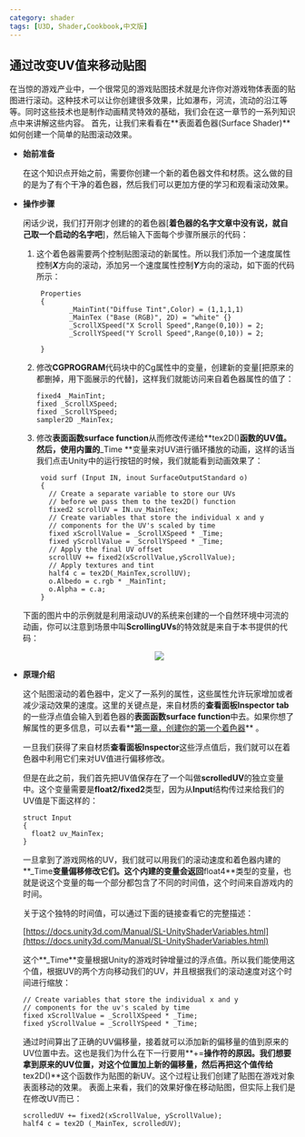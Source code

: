 ```yaml
---
category: shader
tags: [U3D, Shader,Cookbook,中文版]
---
```


## 通过改变UV值来移动贴图

在当惊的游戏产业中，一个很常见的游戏贴图技术就是允许你对游戏物体表面的贴图进行滚动。这种技术可以让你创建很多效果，比如瀑布，河流，流动的沿江等等。同时这些技术也是制作动画精灵特效的基础，我们会在这一章节的一系列知识点中来讲解这些内容。 首先，让我们来看看在**表面着色器(Surface
Shader)**如何创建一个简单的贴图滚动效果。





- **始前准备**

  在这个知识点开始之前，需要你创建一个新的着色器文件和材质。这么做的目的是为了有个干净的着色器，然后我们可以更加方便的学习和观看滚动效果。 







- **操作步骤**

  闲话少说，我们打开刚才创建的的着色器[**着色器的名字文章中没有说，就自己取一个启动的名字吧**]，然后输入下面每个步骤所展示的代码：

  1. 这个着色器需要两个控制贴图滚动的新属性。所以我们添加一个速度属性控制***X***方向的滚动，添加另一个速度属性控制***Y***方向的滚动，如下面的代码所示：

     ```
      Properties
      {
             _MainTint("Diffuse Tint",Color) = (1,1,1,1)
             _MainTex ("Base (RGB)", 2D) = "white" {}
             _ScrollXSpeed("X Scroll Speed",Range(0,10)) = 2;
             _ScrollYSpeed("Y Scroll Speed",Range(0,10)) = 2;
            
      }
     ```
     
  2. 修改**CGPROGRAM**代码块中的Cg属性中的变量，创建新的变量[把原来的都删掉，用下面展示的代替]，这样我们就能访问来自着色器属性的值了：
  
     ```
     fixed4 _MainTint;
     fixed _ScrollXSpeed;
     fixed _ScrollYSpeed;
     sampler2D _MainTex;
     ```
  
     
  
  3. 修改**表面函数surface function**从而修改传递给**tex2D()**函数的UV值。然后，使用内置的**_Time **变量来对UV进行循环播放的动画，这样的话当我们点击Unity中的运行按钮的时候，我们就能看到动画效果了：
  
     ```
      void surf (Input IN, inout SurfaceOutputStandard o)
      {
        // Create a separate variable to store our UVs
        // before we pass them to the tex2D() function
        fixed2 scrollUV = IN.uv_MainTex;
        // Create variables that store the individual x and y
        // components for the UV's scaled by time
        fixed xScrollValue = _ScrollXSpeed * _Time;
        fixed yScrollValue = _ScrollYSpeed * _Time;
        // Apply the final UV offset
        scrollUV += fixed2(xScrollValue,yScrollValue);
        // Apply textures and tint
        half4 c = tex2D(_MainTex,scrollUV);
        o.Albedo = c.rgb * _MainTint;
        o.Alpha = c.a;
      }
     ```
  
  
  
  
  下面的图片中的示例就是利用滚动UV的系统来创建的一个自然环境中河流的动画，你可以注意到场景中叫**ScrollingUVs**的特效就是来自于本书提供的代码：
  
  <div align="center"><img src="https://linkliu.github.io/tech-landscape/assets/img/shader_book/diagram15.jpg"/></div> 

- **原理介绍**

  这个贴图滚动的着色器中，定义了一系列的属性，这些属性允许玩家增加或者减少滚动效果的速度。这里的关键点是，来自材质的**查看面板Inspector  tab**的一些浮点值会输入到着色器的**表面函数surface function**中去。如果你想了解属性的更多信息，可以去看**[第一章，创建你的第一个着色器]()** 。

  一旦我们获得了来自材质**查看面板Inspector**这些浮点值后，我们就可以在着色器中利用它们来对UV值进行偏移修改。

  但是在此之前，我们首先把UV值保存在了一个叫做**scrolledUV**的独立变量中。这个变量需要是**float2/fixed2**类型，因为从**Input**结构传过来给我们的UV值是下面这样的：

  ```
  struct Input
  {
  	float2 uv_MainTex;
  }
  ```

  一旦拿到了游戏网格的UV，我们就可以用我们的滚动速度和着色器内建的**_Time**变量偏移修改它们。这个内建的变量会返回**float4**类型的变量，也就是说这个变量的每一个部分都包含了不同的时间值，这个时间来自游戏内的时间。

  关于这个独特的时间值，可以通过下面的链接查看它的完整描述：

  [https://docs.unity3d.com/Manual/SL-UnityShaderVariables.html](https://docs.unity3d.com/Manual/SL-UnityShaderVariables.html)

  这个**_Time**变量根据Unity的游戏时钟增量过的浮点值。所以我们能使用这个值，根据UV的两个方向移动我们的UV，并且根据我们的滚动速度对这个时间进行缩放：

  ```
  // Create variables that store the individual x and y
  // components for the uv's scaled by time
  fixed xScrollValue = _ScrollXSpeed * _Time;
  fixed yScrollValue = _ScrollYSpeed * _Time;
  ```

  通过时间算出了正确的UV偏移量，接着就可以添加新的偏移量的值到原来的UV位置中去。这也是我们为什么在下一行要用**+=**操作符的原因。我们想要拿到原来的UV位置，对这个位置加上新的偏移量，然后再把这个值传给**tex2D()**这个函数作为贴图的新UV。这个过程让我们创建了贴图在游戏对象表面移动的效果。 表面上来看，我们的效果好像在移动贴图，但实际上我们是在修改UV而已：

  ```
  scrolledUV += fixed2(xScrollValue, yScrollValue);
  half4 c = tex2D (_MainTex, scrolledUV);
  ```

  

